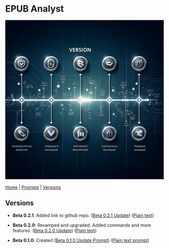 # EPUB Analyst

![Versions](/assets/versions.webp)

[Home](/README.md) | [Prompts](/prompts/PROMPTS.md) | [Versions](/versions/VERSIONS.md)

## Versions

* **Beta 0.2.1**: Added link to github repo. ([Beta 0.2.1 Update](/versions/v021.md)) ([Plain text](/versions/v021.txt))

* **Beta 0.2.0**: Revamped and upgraded. Added commands and more features. ([Beta 0.2.0 Update](/versions/v020.md)) ([Plain text](/versions/v020.txt))

* **Beta 0.1.0**: Created ([Beta 0.1.0 Update Prompt](/versions/v010.md)) ([Plain text prompt](/versions/v010.txt))